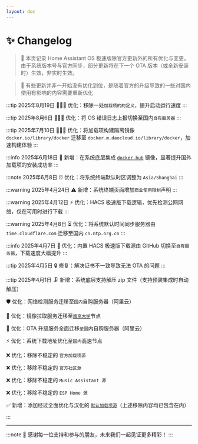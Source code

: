 ```yaml
--- 
layout: doc 
---
```


# ✨ Changelog
> 📝 本页记录 Home Assistant OS 极速版除官方更新外的所有优化与变更。由于系统版本号与官方同步，部分更新将在下一个 OTA 版本（或全新安装时）生效，非实时生效。

> 📝 有些更新并非一开始没有优化到位，是随着官方的升级导致的一些对国内使用有影响的内容需要重新优化


:::tip 2025年8月19日
🚀🇨🇳 优化：移除一处`加载项的的定义`，提升启动运行速度
:::

:::tip 2025年8月6日
📝🇨🇳 优化：将 OS 错误日志上报切换至国内`自有服务器`
:::

:::tip 2025年7月10日
🐳🇨🇳 优化：将加载项构建隔离镜像 `docker.io/library/docker` 迁移至 `docker.m.daocloud.io/library/docker`，加速构建体验
:::

:::info 2025年6月18日
🐳 新增：在系统底层集成 [`docker hub`](https://github.com/dongyubin/DockerHub) 镜像，显著提升国外加载项的安装成功率
:::

:::note 2025年6月8日
⏰ 优化：将系统终端默认时区调整为 `Asia/Shanghai`
:::

:::warning 2025年4月24日
⚠️ 新增：系统终端页面增加`商业使用限制`声明
:::

:::warning 2025年4月12日
⚡ 优化：HACS 极速版下载逻辑，优先检测公网网络，仅在可用时进行下载
:::

:::warning 2025年4月8日
⏳ 优化：将系统默认时间同步服务器由 `time.cloudflare.com` 迁移至国内 `cn.ntp.org.cn`
:::

:::info 2025年4月7日
🚀 优化：内置 HACS 极速版下载源由 GitHub 切换至`自有服务器`，下载速度大幅提升
:::

:::tip 2025年4月5日
🔒 修复：解决证书不一致导致无法 OTA 的问题
:::

:::tip 2025年4月1日
🗜️ 新增：系统底层支持解压 zip 文件（支持预装集成时自动解压）

🛡️ 优化：网络检测服务迁移至`国内`自购服务器（阿里云）

🏫 优化：镜像拉取服务迁移至[`南京大学`](https://mirror.nju.edu.cn/)节点

🔄 优化：OTA 升级服务全面迁移`至国`内自购服务器（阿里云）

⚡ 优化：系统下载地址优化至`国内`高速节点

❌ 优化：移除不稳定的 `官方加载项源`

❌ 优化：移除不稳定的 `官方社区源`

❌ 优化：移除不稳定的 `Music Assistant 源`

❌ 优化：移除不稳定的 `ESP Home 源`

✅ 新增：添加经过全面优化与汉化的 [`默认加载项源`](addoncn)（上述移除内容均已包含在内）

:::

---

:::note
🚩 感谢每一位支持和参与的朋友，未来我们一起见证更多精彩！
:::
